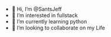 - 👋 Hi, I’m @SantsJeff
- 👀 I’m interested in fullstack
- 🌱 I’m currently learning python
- 💞️ I’m looking to collaborate on my Life 


<!---
SantsJeff/SantsJeff is a ✨ special ✨ repository because its `README.md` (this file) appears on your GitHub profile.
You can click the Preview link to take a look at your changes.
--->
